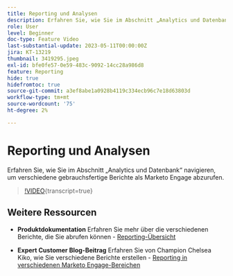 ```yaml
---
title: Reporting und Analysen
description: Erfahren Sie, wie Sie im Abschnitt „Analytics und Datenbank“ navigieren, um verschiedene gebrauchsfertige Berichte als Marketo Engage abzurufen.
role: User
level: Beginner
doc-type: Feature Video
last-substantial-update: 2023-05-11T00:00:00Z
jira: KT-13219
thumbnail: 3419295.jpeg
exl-id: bfe0fe57-0e59-483c-9092-14cc28a986d8
feature: Reporting
hide: true
hidefromtoc: true
source-git-commit: a3ef8abe1a0928b4119c334ecb96c7e18d63803d
workflow-type: tm+mt
source-wordcount: '75'
ht-degree: 2%

---
```


# Reporting und Analysen

Erfahren Sie, wie Sie im Abschnitt „Analytics und Datenbank“ navigieren, um verschiedene gebrauchsfertige Berichte als Marketo Engage abzurufen.

>[!VIDEO](https://video.tv.adobe.com/v/3446429/?learn=on&captions=ger){transcript=true}

## Weitere Ressourcen

* **Produktdokumentation**
Erfahren Sie mehr über die verschiedenen Berichte, die Sie abrufen können - [Reporting-Übersicht](https://experienceleague.adobe.com/docs/marketo/using/product-docs/reporting/reporting-overview.html?lang=de&amp;sdid=M7K4SLTS&amp;mv=email&amp;mv2=instreml)

* **Expert Customer Blog-Beitrag**
Erfahren Sie von Champion Chelsea Kiko, wie Sie verschiedene Berichte erstellen - [Reporting in verschiedenen Marketo Engage-Bereichen](https://nation.marketo.com/t5/product-blogs/how-marketo-champion-chelsea-kiko-reports-in-various-marketo/ba-p/242627)
